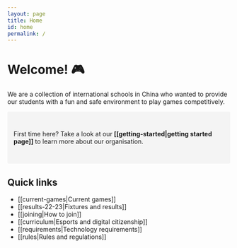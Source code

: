 ```yaml
---
layout: page
title: Home
id: home
permalink: /
---
```


# Welcome! 🎮

We are a collection of international schools in China who wanted to provide our students with a fun and safe environment to play games competitively.



<p style="padding: 3em 1em; background: #f4f4f4; border-radius: 4px;">
  First time here? Take a look at our <span style="font-weight: bold">[[getting-started|getting started page]]</span> to learn more about our organisation.
</p>

## Quick links

- [[current-games|Current games]]
- [[results-22-23|Fixtures and results]]
- [[joining|How to join]]
- [[curriculum|Esports and digital citizenship]]
- [[requirements|Technology requirements]]
- [[rules|Rules and regulations]]